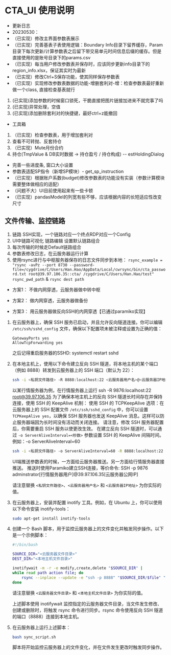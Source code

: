 # CTA_UI 使用说明
- 更新日志
- 20230530：
- （已实现）修改主界面参数表展示
- （已实现）完善基表子表使用逻辑：Boundary Info目录下留界缓存，Param目录下每次更新/计算参数表之后留下带交易单元时间信息后缀的缓存。但是直接使用的是账号目录下的params.csv 
- （已实现）每当用户修改参数表并保存时，应该同步更新info目录下的region_info.xlsx，保证其实时为最新
- （已实现）修改Ctrl+S保存功能，使其同样保存参数表
- （已实现）实现修改参数表数据的功能-增删套利对-增：检查参数表最好重新做一个class, 直接检查基表就行
1. (已实现)添加参数的时候窗口锁死，干脆直接把图片链接加进来不就完事了吗
2. (已实现)异常处理，空值
3. (已实现)添加删除套利对的快捷键，最好ctrl+z能撤回
- 工具箱
1. （已实现）检查参数表，用于增加套利对
2. 查看不可转抛、反套持仓
3. （已实现）Mute月份合约
4. 持仓(TmpValue & DB实时数据 -> 持仓盈亏 / 持仓构成) -- estHoldingDialog
- 完善一些进度条, 窗口大小设置
- 参数表适配SP指令（新增SP模块）- get_sp_instruction
- （已实现）根据账户系数(budget)修改参数表的功能没有实装（参数计算模块需要整体做相应的适配）
- （问题不大）UI目前使用起来有一些卡顿
- （已实现）pandasModel的列宽有些不够，应该根据内容的长短适应性改变尺寸

## 文件传输、监控链路
1. 链路 SSH实现，一个链路对应一个终点RDP对应一个Config
2. UI中链路可视化 链路编辑 设置默认链路组合
3. 每次传输的时候走Default链路组合
4. 参数表修改日志，在云服务器运行计算
5. 使用rsync进行与中枢服务器保存的日志文件同步到本地：
`rsync_example = "rsync -avPz --port 8730 --password-file=/cygdrive/C/Users/Han.Hao/AppData/Local/cwrsync/bin/cta_password.txt root@39.97.106.35::cta/ /cygdrive/C/Users/Han.Hao/test"`
`rsync_pwd_path` & `rsync dest path`

- 方案1： 不做内网穿透，云服务器做中转中枢


- 方案2： 做内网穿透，云服务器做备份
- 方案3： 用云服务器做反向SSH的内网穿透【已通过paramiko实现】
  
1. 在云服务器上，确保 SSH 服务已启动，并且允许反向隧道连接。你可以编辑 `/etc/ssh/sshd_config` 文件，确保以下配置项未被注释或设置为正确的值：

   ```
   GatewayPorts yes
   AllowTcpForwarding yes
   ```
   之后记得重启服务器的SSHD: systemctl restart sshd

2. 在本地主机上，使用以下命令建立反向 SSH 隧道，将本地主机的某个端口（例如 8888）转发到云服务器上的 SSH 端口（默认为 22）：

   ```bash
   ssh -i <私钥文件路径> -R 8888:localhost:22 <云服务器用户名>@<云服务器IP地址>
   ```
   以某行情服务器为例，在行情服务器上运行 ssh -R 9876:localhost:22 root@39.97.106.35
   为了确保本地主机上的反向 SSH 隧道长时间存在并保持连接，使用 SSH 的 KeepAlive 机制：
   使用 SSH 的 TCPKeepAlive 选项：在云服务器上的 SSH 配置文件 `/etc/ssh/sshd_config` 中，你可以设置 `TCPKeepAlive yes`，以确保 SSH 服务器也发送 KeepAlive 消息。这样可以防止服务器端因为长时间没有活动而关闭连接。
   请注意，修改 SSH 服务器配置后，你需要重启 SSH 服务以使更改生效。
   在建立反向 SSH 隧道时，可以通过 `-o ServerAliveInterval=<秒数>` 参数设置 SSH 的 KeepAlive 间隔时间。例如：-o ServerAliveInterval=60

   ```bash
   ssh -i <私钥文件路径> -o ServerAliveInterval=60 -R 8888:localhost:22 <云服务器用户名>@<云服务器IP地址>
   ```
   UI端推送参数表的时候，一方面给云服务器推送。另一方面给行情服务器直接推送。
   推送时使用Paramiko建立SSH连接，等价命令: SSH -p 9876 adminstrator[行情服务器用户]@39.97.106.35[云服务器公网IP]

   请注意替换 `<私钥文件路径>`、`<云服务器用户名>` 和 `<云服务器IP地址>` 为你实际的值。

3. 在云服务器上，安装并配置 inotify 工具。例如，在 Ubuntu 上，你可以使用以下命令安装 inotify-tools：

   ```bash
   sudo apt-get install inotify-tools
   ```

4. 创建一个 Bash 脚本，用于监控云服务器上的文件变化并触发同步操作。以下是一个示例脚本：

   ```bash
   #!/bin/bash

   SOURCE_DIR="<云服务器文件目录>"
   DEST_DIR="<本地主机文件目录>"

   inotifywait -m -r -e modify,create,delete "$SOURCE_DIR" |
   while read path action file; do
       rsync --inplace --update -e "ssh -p 8888" "$SOURCE_DIR/$file" "$DEST_DIR/$file"
   done
   ```

   请注意替换 `<云服务器文件目录>` 和 `<本地主机文件目录>` 为你实际的值。

   上述脚本使用 inotifywait 监控指定的云服务器文件目录，当文件发生修改、创建或删除时，将触发 rsync 命令进行同步。rsync 命令使用反向 SSH 隧道的端口（8888）连接到本地主机。

5. 在云服务器上运行上述脚本：

   ```bash
   bash sync_script.sh
   ```

   脚本将开始监控云服务器上的文件变化，并在文件发生更改时触发同步操作。

